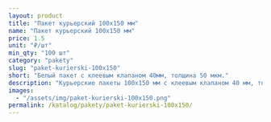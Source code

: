 ```yaml
---
layout: product
title: "Пакет курьерский 100х150 мм"
name: "Пакет курьерский 100х150 мм"
price: 1.5
unit: "₽/шт"
min_qty: "100 шт"
category: "pakety"
slug: "paket-kurierski-100x150"
short: "Белый пакет с клеевым клапаном 40мм, толщина 50 мкм."
description: "Курьерские пакеты 100х150 мм с клеевым клапаном 40 мм, толщина 50 мкм. Прочные упаковочные пакеты для отправки и доставки товаров. Купить оптом в Екатеринбурге с доставкой по России."
images:
  - "/assets/img/paket-kurierski-100x150.png"
permalink: /katalog/pakety/paket-kurierski-100x150/
---
```

